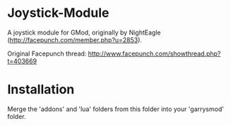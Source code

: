 Joystick-Module
===============

A joystick module for GMod, originally by NightEagle (http://facepunch.com/member.php?u=2853).

Original Facepunch thread: http://www.facepunch.com/showthread.php?t=403669

Installation
===============

Merge the 'addons' and 'lua' folders from this folder into your 'garrysmod' folder.
